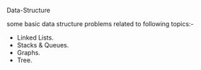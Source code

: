 Data-Structure

some basic data structure problems related to following topics:-

- Linked Lists.
- Stacks & Queues.
- Graphs.
- Tree.
